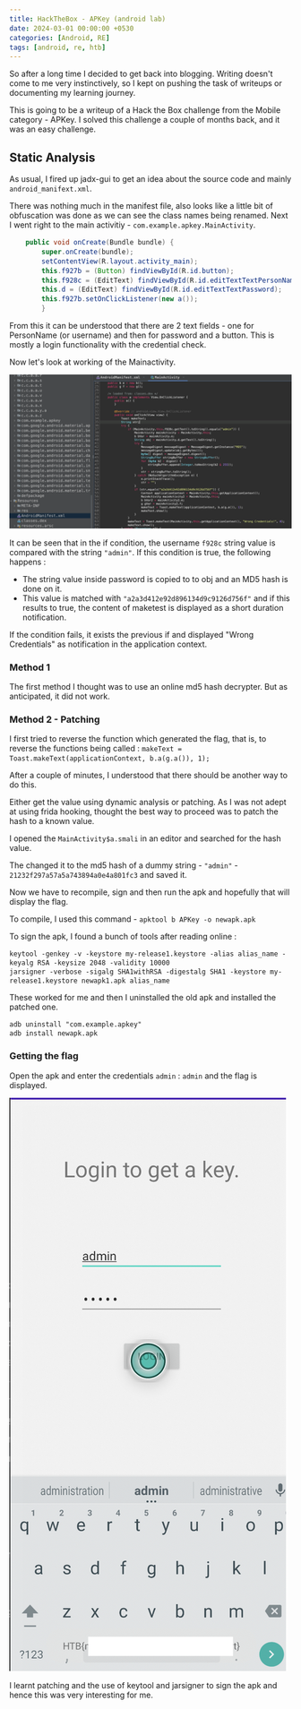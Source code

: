 ```yaml
---
title: HackTheBox - APKey (android lab)
date: 2024-03-01 00:00:00 +0530
categories: [Android, RE]
tags: [android, re, htb]
---
```


So after a long time I decided to get back into blogging. Writing doesn't come to me very instinctively, so I kept on pushing the task of writeups or documenting my learning journey. 

This is going to be a writeup of a Hack the Box challenge from the Mobile category - APKey. I solved this challenge a couple of months back, and it was an easy challenge. 

## Static Analysis

As usual, I fired up jadx-gui to get an idea about the source code and mainly `android_manifext.xml`. 

There was nothing much in the manifest file, also looks like a little bit of obfuscation was done as we can see the class names being renamed. Next I went right to the main activitiy - `com.example.apkey.MainActivity`. 


```java
    public void onCreate(Bundle bundle) {
        super.onCreate(bundle);
        setContentView(R.layout.activity_main);
        this.f927b = (Button) findViewById(R.id.button);
        this.f928c = (EditText) findViewById(R.id.editTextTextPersonName);
        this.d = (EditText) findViewById(R.id.editTextTextPassword);
        this.f927b.setOnClickListener(new a());
        }
```

From this it can be understood that there are 2 text fields - one for PersonName (or username) and then for password and a button. This is mostly a login functionality with the credential check.

Now let's look at working of the Mainactivity. 

![alt text](assets/images/apkey1.png "apkey1")

It can be seen that in the if condition, the username `f928c` string value is compared with the string `"admin"`. 
If this condition is true, the following happens : 

- The string value inside password is copied to to obj and an MD5 hash is done on it. 
- This value is matched with `"a2a3d412e92d896134d9c9126d756f"` and if this results to true, the content of maketest is displayed as a short duration notification. 

If the condition fails, it exists the previous if and displayed "Wrong Credentials" as notification in the application context. 

### Method 1

The first method I thought was to use an online md5 hash decrypter. But as anticipated, it did not work. 

### Method 2 - Patching

I first tried to reverse the function which generated the flag, that is, to reverse the functions being called : `makeText = Toast.makeText(applicationContext, b.a(g.a()), 1);`

After a couple of minutes, I understood that there should be another way to do this. 

Either get the value using dynamic analysis or patching. As I was not adept at using frida hooking, thought the best way to proceed was to patch the hash to a known value.  

I opened the `MainActivity$a.smali` in an editor and searched for the hash value. 

The changed it to the md5 hash of a dummy string - `"admin"` - `21232f297a57a5a743894a0e4a801fc3`  and saved it. 

Now we have to recompile, sign and then run the apk and hopefully that will display the flag. 

To compile, I used this command - `apktool b APKey -o newapk.apk`

To sign the apk, I found a bunch of tools after reading online :

```
keytool -genkey -v -keystore my-release1.keystore -alias alias_name -keyalg RSA -keysize 2048 -validity 10000
jarsigner -verbose -sigalg SHA1withRSA -digestalg SHA1 -keystore my-release1.keystore newapk1.apk alias_name
```

These worked for me and then I uninstalled the old apk and installed the patched one.

```
adb uninstall "com.example.apkey"
adb install newapk.apk
```

### Getting the flag

Open the apk and enter the credentials `admin` : `admin` and the flag is displayed. 

![alt text](assets/images/apkey2.png "apkey2")

I learnt patching and the use of keytool and jarsigner to sign the apk and hence this was very interesting for me. 

